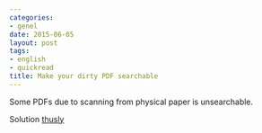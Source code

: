 ```yaml
---
categories:
- genel
date: 2015-06-05
layout: post
tags:
- english
- quickread
title: Make your dirty PDF searchable
---
```


Some PDFs due to scanning from physical paper is unsearchable.

Solution [thusly](http://www.howtogeek.com/howto/14595/ocr-anything-with-onenote-2007-and-2010/)
